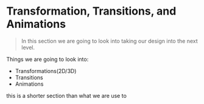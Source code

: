 # Transformation, Transitions, and Animations

> In this section we are going to look into taking our design into the next level.

Things we are going to look into:

- Transformations(2D/3D)
- Transitions
- Animations

this is a shorter section than what we are use to
